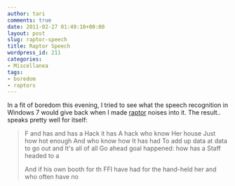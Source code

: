 ```yaml
---
author: tari
comments: true
date: 2011-02-27 01:49:18+00:00
layout: post
slug: raptor-speech
title: Raptor Speech
wordpress_id: 211
categories:
- Miscellanea
tags:
- boredom
- raptors
---
```


In a fit of boredom this evening, I tried to see what the speech recognition in
Windows 7 would give back when I made [raptor](http://www.velociraptors.info/)
noises into it. The result.. speaks pretty well for itself:

> F and has and has a Hack it has A hack who know Her house Just how hot enough
> And who know how It has had To add up data at data to go out and It's all of
> all Go ahead goal happened: how has a Staff headed to a
>
> And if his own booth for th FFI have had for the hand-held her and who often
> have no
